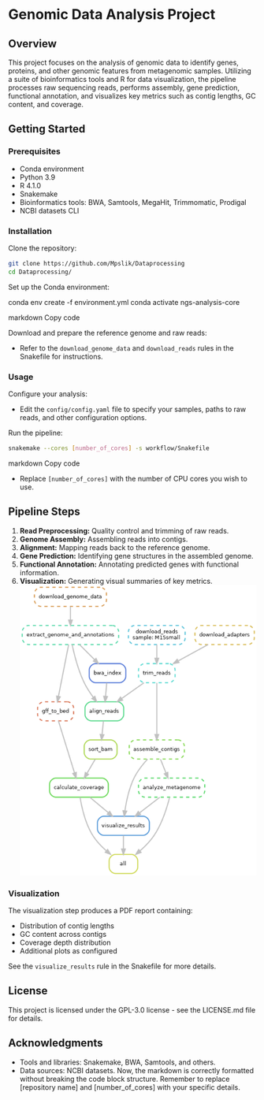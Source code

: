 # Genomic Data Analysis Project

## Overview
This project focuses on the analysis of genomic data to identify genes, proteins, and other genomic features from metagenomic samples. Utilizing a suite of bioinformatics tools and R for data visualization, the pipeline processes raw sequencing reads, performs assembly, gene prediction, functional annotation, and visualizes key metrics such as contig lengths, GC content, and coverage.

## Getting Started

### Prerequisites
- Conda environment
- Python 3.9
- R 4.1.0
- Snakemake
- Bioinformatics tools: BWA, Samtools, MegaHit, Trimmomatic, Prodigal
- NCBI datasets CLI

### Installation
Clone the repository:
```bash
git clone https://github.com/Mpslik/Dataprocessing
cd Dataprocessing/
```
Set up the Conda environment:

conda env create -f environment.yml
conda activate ngs-analysis-core

markdown
Copy code

Download and prepare the reference genome and raw reads:

- Refer to the `download_genome_data` and `download_reads` rules in the Snakefile for instructions.

### Usage
Configure your analysis:

- Edit the `config/config.yaml` file to specify your samples, paths to raw reads, and other configuration options.

Run the pipeline:
```bash
snakemake --cores [number_of_cores] -s workflow/Snakefile
```
markdown
Copy code

- Replace `[number_of_cores]` with the number of CPU cores you wish to use.


## Pipeline Steps
1. **Read Preprocessing:** Quality control and trimming of raw reads.
2. **Genome Assembly:** Assembling reads into contigs.
3. **Alignment:** Mapping reads back to the reference genome.
4. **Gene Prediction:** Identifying gene structures in the assembled genome.
5. **Functional Annotation:** Annotating predicted genes with functional information.
6. **Visualization:** Generating visual summaries of key metrics.
![DAG Visualization](dag.png "Directed Acyclic Graph")

### Visualization
The visualization step produces a PDF report containing:
- Distribution of contig lengths
- GC content across contigs
- Coverage depth distribution
- Additional plots as configured

See the `visualize_results` rule in the Snakefile for more details.

## License
This project is licensed under the GPL-3.0 license - see the LICENSE.md file for details.

## Acknowledgments
- Tools and libraries: Snakemake, BWA, Samtools, and others.
- Data sources: NCBI datasets.
Now, the markdown is correctly formatted without breaking the code block structure. Remember to replace [repository name] and [number_of_cores] with your specific details.








